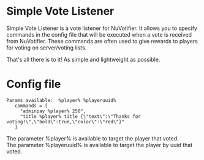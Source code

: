 # Simple Vote Listener
Simple Vote Listener is a vote listener for NuVotifier. It allows you to specify commands 
in the config file that will be executed when a vote is received from NuVotifier.
These commands are often used to give rewards to players for voting on server/voting lists. 

That's all there is to it! As simple and lightweight as possible.

# Config file
``` 
Params available:  %player% %playeruuid%
   commands = [
     "adminpay %player% 250",
     "title %player% title {\"text\":\"Thanks for voting!\",\"bold\":true,\"color\":\"red\"}"
   ]
```
The parameter %player% is available to target the player that voted.  
The parameter %playeruuid% is available to target the player by uuid that voted.